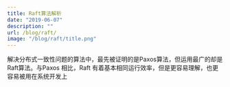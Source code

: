 ```yaml
---
title: Raft算法解析
date: "2019-06-07"
description: ""
url: /blog/raft/
image: "/blog/raft/title.png"
---
```

解决分布式一致性问题的算法中，最先被证明的是Paxos算法，但运用最广的却是Raft算法。与Paxos 相比，Raft 有着基本相同运行效率，但是更容易理解，也更容易被用在系统开发上
<!--more-->
